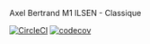 Axel Bertrand
M1 ILSEN - Classique

[![CircleCI](https://circleci.com/gh/SireAlerex/ceri-m1-techniques-de-test.svg?style=svg)](https://circleci.com/gh/SireAlerex/ceri-m1-techniques-de-test)
[![codecov](https://codecov.io/gh/SireAlerex/ceri-m1-techniques-de-test/branch/master/graph/badge.svg?token=FPEKWSCBRB)](https://codecov.io/gh/SireAlerex/ceri-m1-techniques-de-test)